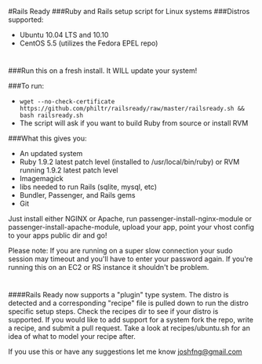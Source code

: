 #Rails Ready
###Ruby and Rails setup script for Linux systems
###Distros supported:
 * Ubuntu 10.04 LTS and 10.10
 * CentOS 5.5 (utilizes the Fedora EPEL repo)

# 
###Run this on a fresh install. It WILL update your system!

###To run:
  * `wget --no-check-certificate https://github.com/philtr/railsready/raw/master/railsready.sh && bash railsready.sh`
  * The script will ask if you want to build Ruby from source or install RVM

###What this gives you:
  * An updated system
  * Ruby 1.9.2 latest patch level (installed to /usr/local/bin/ruby) or RVM running 1.9.2 latest patch level
  * Imagemagick
  * libs needed to run Rails (sqlite, mysql, etc)
  * Bundler, Passenger, and Rails gems
  * Git

Just install either NGINX or Apache, run passenger-install-nginx-module or passenger-install-apache-module, upload your app, point your vhost config to your apps public dir and go!

Please note: If you are running on a super slow connection your sudo session may timeout and you'll have to enter your password again. If you're running this on an EC2 or RS instance it shouldn't be problem.

# 
####Rails Ready now supports a "plugin" type system. The distro is detected and a corresponding "recipe" file is pulled down to run the distro specific setup steps. Check the recipes dir to see if your distro is supported. If you would like to add support for a system fork the repo, write a recipe, and submit a pull request. Take a look at recipes/ubuntu.sh for an idea of what to model your recipe after.

If you use this or have any suggestions let me know joshfng@gmail.com
